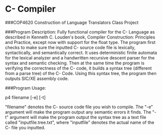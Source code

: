 # C- Compiler
###COP4620 Construction of Language Translators Class Project

###Program Description:
Fully functional compiler for the C- Language as described in Kenneth C. Louden's book, Compiler Construction: Principles and Practice, except now with support for the float type. 
The program first checks to make sure the inputted C- source code file is lexically, syntactically, and semantically correct. It uses deterministic finite automata for the lexical analyzer and a handwritten recursive descent parser for the syntax and semantic checking. Then at the same time the program is verifying the correctness of the C- code, it builds a syntax tree (different from a parse tree) of the C- Code. Using this syntax tree, the program then outputs SIC/XE assembly code.

###Program Usage: 

p4 filename [-e] [-t]

"filename" denotes the C- source code file you wish to compile. The "-e" argument will make the program output any semantic errors it finds. The "-t" argument will make the program output the syntax tree as a text file called "inputfile.tree.txt", where "inputfile" denotes the actual name of the C- file you inputted.
